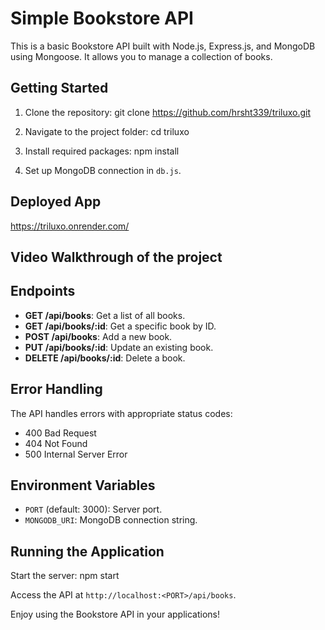 # Simple Bookstore API

This is a basic Bookstore API built with Node.js, Express.js, and MongoDB using Mongoose. It allows you to manage a collection of books.

## Getting Started

1. Clone the repository:
git clone https://github.com/hrsht339/triluxo.git

2. Navigate to the project folder:
cd triluxo

3. Install required packages:
npm install

4. Set up MongoDB connection in `db.js`.

## Deployed App
https://triluxo.onrender.com/

## Video Walkthrough of the project


## Endpoints

- **GET /api/books**: Get a list of all books.
- **GET /api/books/:id**: Get a specific book by ID.
- **POST /api/books**: Add a new book.
- **PUT /api/books/:id**: Update an existing book.
- **DELETE /api/books/:id**: Delete a book.

## Error Handling

The API handles errors with appropriate status codes:

- 400 Bad Request
- 404 Not Found
- 500 Internal Server Error

## Environment Variables

- `PORT` (default: 3000): Server port.
- `MONGODB_URI`: MongoDB connection string.

## Running the Application

Start the server:
npm start

Access the API at `http://localhost:<PORT>/api/books`.

Enjoy using the Bookstore API in your applications!




